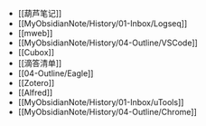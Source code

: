 - [[葫芦笔记]]
- [[MyObsidianNote/History/01-Inbox/Logseq]]
- [[mweb]]
- [[MyObsidianNote/History/04-Outline/VSCode]]
- [[Cubox]]
- [[滴答清单]]
- [[04-Outline/Eagle]]
- [[Zotero]]
- [[Alfred]]
- [[MyObsidianNote/History/01-Inbox/uTools]]
- [[MyObsidianNote/History/04-Outline/Chrome]]